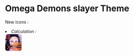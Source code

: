 <h1>Omega Demons slayer Theme</h1>
<p>New icons :</p>
<i>
  <li>Calculation : </br>       <img src="apps/calculation_icon.png"></img></li>
</i>
